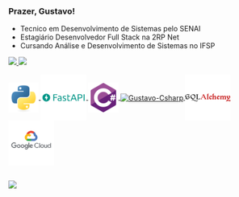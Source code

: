 ### Prazer, Gustavo!

- Tecnico em Desenvolvimento de Sistemas pelo SENAI
- Estagiário Desenvolvedor Full Stack na 2RP Net
- Cursando Análise e Desenvolvimento de Sistemas no IFSP

<div>
  <a href="https://github.com/Miguel-Gu">
  <img height="180em" src="https://github-readme-stats.vercel.app/api?username=Miguel-Gu&show_icons=true&theme=Dark&include_all_commits=true&count_private=true"/>
  <img height="180em" src="https://github-readme-stats.vercel.app/api/top-langs/?username=Miguel-Gu&layout=compact&langs_count=6&theme=Dark"/>
</div>

<div style="display: inline_block"><br>
  <img align="center" alt="Gustavo-Python" height="60" width="60" src="https://raw.githubusercontent.com/devicons/devicon/master/icons/python/python-original.svg">
  <img align="center" alt="Gustavo-FastAPI" height="90" width="90" src="https://raw.githubusercontent.com/devicons/devicon/master/icons/fastapi/fastapi-original-wordmark.svg">
  <img align="center" alt="Gustavo-Csharp" height="60" width="60" src="https://raw.githubusercontent.com/devicons/devicon/master/icons/csharp/csharp-original.svg">
  <img align="center" alt="Gustavo-Csharp" height="60" width="60" src="https://camo.githubusercontent.com/692f9227c22f6040bb81f8726461c936b323a61b64beaa649ebe5c12463dfd73/68747470733a2f2f63646e2d69636f6e732d706e672e666c617469636f6e2e636f6d2f3531322f323136342f323136343833322e706e67">
  <img align="center" alt="Gustavo-SQLAlchemy" height="90" width="90" src="https://raw.githubusercontent.com/devicons/devicon/master/icons/sqlalchemy/sqlalchemy-original-wordmark.svg">
  <img align="center" alt="Gustavo-GoogleCloud" height="90" width="90" src="https://raw.githubusercontent.com/devicons/devicon/master/icons/googlecloud/googlecloud-original-wordmark.svg">
</div>
  
  ##
  
<div>  
  <a href="https://www.linkedin.com/in/gustavo-miguel-silva-677864207/" target="_blank">
    <img src="https://img.shields.io/badge/-LinkedIn-%230077B5?style=for-the-badge&logo=linkedin&logoColor=white" target="_blank">
  </a>
</div>
